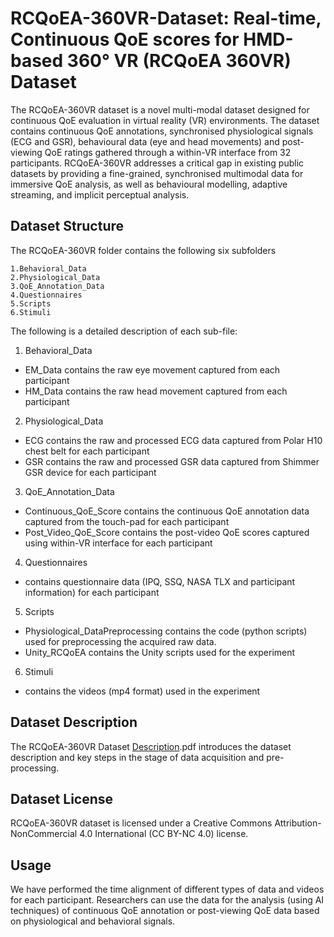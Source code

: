 # **RCQoEA-360VR-Dataset: Real-time, Continuous QoE scores for HMD-based 360° VR (RCQoEA 360VR) Dataset**

The RCQoEA-360VR dataset is a novel multi-modal dataset designed for continuous QoE evaluation in virtual reality (VR) environments. The dataset contains continuous QoE annotations, synchronised physiological signals (ECG and GSR), behavioural data (eye and head movements) and post-viewing QoE ratings gathered through a within-VR interface from 32 participants. RCQoEA-360VR addresses a critical gap in existing public datasets by providing a fine-grained, synchronised multimodal data for immersive QoE analysis, as well as behavioural modelling, adaptive streaming, and implicit perceptual analysis.

## **Dataset Structure**

The RCQoEA-360VR folder contains the following six subfolders

    1.Behavioral_Data
    2.Physiological_Data
    3.QoE_Annotation_Data
    4.Questionnaires
    5.Scripts
    6.Stimuli

The following is a detailed description of each sub-file:

1. Behavioral_Data

- EM_Data
	contains the raw eye movement captured from each participant
- HM_Data
	contains the raw head movement captured from each participant

2. Physiological_Data

- ECG
	contains the raw and processed ECG data captured from Polar H10 chest belt for each participant
- GSR
	contains the raw and processed GSR data captured from Shimmer GSR device for each participant

3. QoE_Annotation_Data

- Continuous_QoE_Score
	contains the continuous QoE annotation data captured from the touch-pad for each participant
- Post_Video_QoE_Score
	contains the post-video QoE scores captured using within-VR interface for each participant

4. Questionnaires

- contains questionnaire data (IPQ, SSQ, NASA TLX and participant information) for each participant

5. Scripts

- Physiological_DataPreprocessing
	contains the code (python scripts) used for preprocessing the acquired raw data.
- Unity_RCQoEA
	contains the Unity scripts used for the experiment

6. Stimuli

- contains the videos (mp4 format) used in the experiment


## **Dataset Description**

The RCQoEA-360VR Dataset [Description](https://github.com/sowmyyav/RCQoEA-360VR-Dataset/blob/main/RCQoEA-360VR%20Dataset%20Description.pdf).pdf introduces the dataset description and key steps in the stage of data acquisition and pre-processing.

## **Dataset License**

RCQoEA-360VR dataset is licensed under a Creative Commons Attribution-NonCommercial 4.0 International (CC BY-NC 4.0) license.

## **Usage**

We have performed the time alignment of different types of data and videos for each participant. Researchers can use the data for the analysis (using AI techniques) of continuous QoE annotation or post-viewing QoE data based on physiological and behavioral signals.
